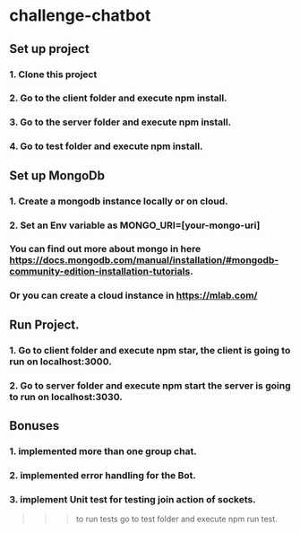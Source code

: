 # challenge-chatbot

## Set up project
### 1. Clone this project
### 2. Go to the client folder and execute npm install.
### 3. Go to the server folder and execute npm install.
### 4. Go to test folder and execute npm install.
## Set up MongoDb
### 1. Create a mongodb instance locally or on cloud.
### 2. Set an Env variable as MONGO_URI=[your-mongo-uri]
### You can find out more about mongo in here https://docs.mongodb.com/manual/installation/#mongodb-community-edition-installation-tutorials.
### Or you can create a cloud instance in https://mlab.com/

## Run Project.
### 1. Go to client folder and execute npm star, the client is going to run on localhost:3000.
### 2. Go to server folder and execute npm start the server is going to run on localhost:3030.

## Bonuses
### 1. implemented more than one group chat.
### 2. implemented error handling for the Bot.
### 3. implement Unit test for testing join action of sockets.
>>>to run tests go to test folder and execute npm run test.

